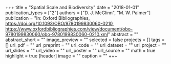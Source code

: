 +++
title = "Spatial Scale and Biodiversity"
date = "2018-01-01"
publication_types = ["2"]
authors = ["D. J. McGlinn", "M. W. Palmer"]
publication = "In: Oxford Bibliographies, https://doi.org/10.1093/OBO/9780199830060-0210, https://www.oxfordbibliographies.com/view/document/obo-9780199830060/obo-9780199830060-0210.xml"
abstract = ""
abstract_short = ""
image_preview = ""
selected = false
projects = []
tags = []
url_pdf = ""
url_preprint = ""
url_code = ""
url_dataset = ""
url_project = ""
url_slides = ""
url_video = ""
url_poster = ""
url_source = ""
math = true
highlight = true
[header]
image = ""
caption = ""
+++
